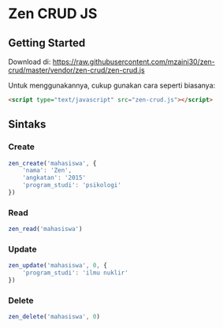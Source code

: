# Zen CRUD JS

## Getting Started

Download di: <https://raw.githubusercontent.com/mzaini30/zen-crud/master/vendor/zen-crud/zen-crud.js>

Untuk menggunakannya, cukup gunakan cara seperti biasanya:

```html
<script type="text/javascript" src="zen-crud.js"></script>
```

## Sintaks

### Create

```javascript
zen_create('mahasiswa', {
	'nama': 'Zen',
	'angkatan': '2015'
	'program_studi': 'psikologi'
})
```

### Read

```javascript
zen_read('mahasiswa')
```

### Update

```javascript
zen_update('mahasiswa', 0, {
	'program_studi': 'ilmu nuklir'
})
```

### Delete

```javascript
zen_delete('mahasiswa', 0)
```